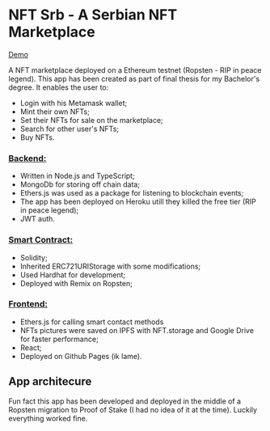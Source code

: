 
# NFT Srb - A Serbian NFT Marketplace
[Demo](https://www.youtube.com/watch?v=wW_Nj_gqfDo)

A NFT marketplace deployed on a Ethereum testnet (Ropsten - RIP in peace legend).
This app has been created as part of final thesis for my Bachelor's degree. It enables the user to:
- Login with his Metamask wallet;
- Mint their own NFTs;
- Set their NFTs for sale on the marketplace;
- Search for other user's NFTs;
- Buy NFTs.

### <b>[Backend:](https://github.com/MilanBrkic/nft-srb-be)</b>
- Written in Node.js and TypeScript;
- MongoDb for storing off chain data;
- Ethers.js was used as a package for listening to blockchain events;
- The app has been deployed on Heroku utill they killed the free tier (RIP in peace legend);
- JWT auth.


### <b>[Smart Contract:](https://github.com/MilanBrkic/nft-smart-contract)</b>
- Solidity;
- Inherited ERC721URIStorage with some modifications;
- Used Hardhat for development;
- Deployed with Remix on Ropsten;


### <b>[Frontend:](https://github.com/MilanBrkic/nft-srb-fe)</b>
- Ethers.js for calling smart contact methods
- NFTs pictures were saved on IPFS with NFT.storage and Google Drive for faster performance;
- React;
- Deployed on Github Pages (ik lame).

## App architecure

Fun fact this app has been developed and deployed in the middle of a Ropsten migration to Proof of Stake (I had no idea of it at the time). Luckily everything worked fine.
